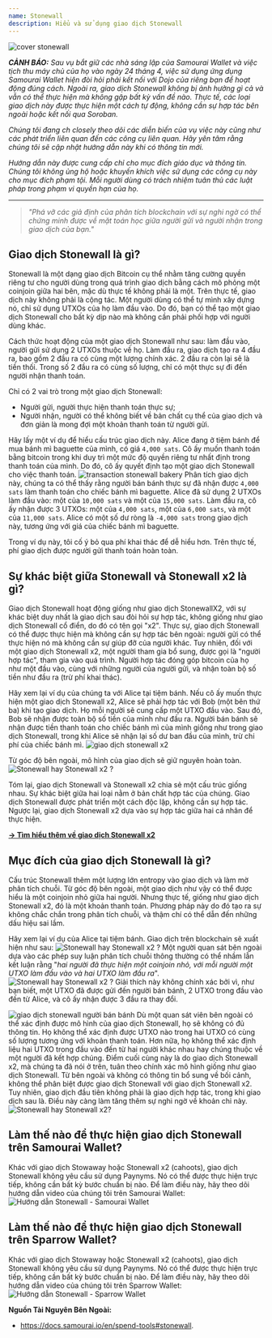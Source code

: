 ```yaml
---
name: Stonewall
description: Hiểu và sử dụng giao dịch Stonewall
---
```

![cover stonewall](assets/cover.webp)

***CẢNH BÁO:** Sau vụ bắt giữ các nhà sáng lập của Samourai Wallet và việc tịch thu máy chủ của họ vào ngày 24 tháng 4, việc sử dụng ứng dụng Samourai Wallet hiện đòi hỏi phải kết nối với Dojo của riêng bạn để hoạt động đúng cách. Ngoài ra, giao dịch Stonewall không bị ảnh hưởng gì cả và vẫn có thể thực hiện mà không gặp bất kỳ vấn đề nào. Thực tế, các loại giao dịch này được thực hiện một cách tự động, không cần sự hợp tác bên ngoài hoặc kết nối qua Soroban.*

_Chúng tôi đang ch closely theo dõi các diễn biến của vụ việc này cũng như các phát triển liên quan đến các công cụ liên quan. Hãy yên tâm rằng chúng tôi sẽ cập nhật hướng dẫn này khi có thông tin mới._

_Hướng dẫn này được cung cấp chỉ cho mục đích giáo dục và thông tin. Chúng tôi không ủng hộ hoặc khuyến khích việc sử dụng các công cụ này cho mục đích phạm tội. Mỗi người dùng có trách nhiệm tuân thủ các luật pháp trong phạm vi quyền hạn của họ._

---

> *"Phá vỡ các giả định của phân tích blockchain với sự nghi ngờ có thể chứng minh được về mặt toán học giữa người gửi và người nhận trong giao dịch của bạn."*

## Giao dịch Stonewall là gì?
Stonewall là một dạng giao dịch Bitcoin cụ thể nhằm tăng cường quyền riêng tư cho người dùng trong quá trình giao dịch bằng cách mô phỏng một coinjoin giữa hai bên, mặc dù thực tế không phải là một. Trên thực tế, giao dịch này không phải là cộng tác. Một người dùng có thể tự mình xây dựng nó, chỉ sử dụng UTXOs của họ làm đầu vào. Do đó, bạn có thể tạo một giao dịch Stonewall cho bất kỳ dịp nào mà không cần phải phối hợp với người dùng khác.

Cách thức hoạt động của một giao dịch Stonewall như sau: làm đầu vào, người gửi sử dụng 2 UTXOs thuộc về họ. Làm đầu ra, giao dịch tạo ra 4 đầu ra, bao gồm 2 đầu ra có cùng một lượng chính xác. 2 đầu ra còn lại sẽ là tiền thối. Trong số 2 đầu ra có cùng số lượng, chỉ có một thực sự đi đến người nhận thanh toán.

Chỉ có 2 vai trò trong một giao dịch Stonewall:
- Người gửi, người thực hiện thanh toán thực sự;
- Người nhận, người có thể không biết về bản chất cụ thể của giao dịch và đơn giản là mong đợi một khoản thanh toán từ người gửi.

Hãy lấy một ví dụ để hiểu cấu trúc giao dịch này. Alice đang ở tiệm bánh để mua bánh mì baguette của mình, có giá `4,000 sats`. Cô ấy muốn thanh toán bằng bitcoin trong khi duy trì một mức độ quyền riêng tư nhất định trong thanh toán của mình. Do đó, cô ấy quyết định tạo một giao dịch Stonewall cho việc thanh toán.
![transaction stonewall bakery](assets/en/1.webp)
Phân tích giao dịch này, chúng ta có thể thấy rằng người bán bánh thực sự đã nhận được `4,000 sats` làm thanh toán cho chiếc bánh mì baguette. Alice đã sử dụng 2 UTXOs làm đầu vào: một của `10,000 sats` và một của `15,000 sats`. Làm đầu ra, cô ấy nhận được 3 UTXOs: một của `4,000 sats`, một của `6,000 sats`, và một của `11,000 sats`. Alice có một số dư ròng là `-4,000 sats` trong giao dịch này, tương ứng với giá của chiếc bánh mì baguette.

Trong ví dụ này, tôi cố ý bỏ qua phí khai thác để dễ hiểu hơn. Trên thực tế, phí giao dịch được người gửi thanh toán hoàn toàn.

## Sự khác biệt giữa Stonewall và Stonewall x2 là gì?
Giao dịch Stonewall hoạt động giống như giao dịch StonewallX2, với sự khác biệt duy nhất là giao dịch sau đòi hỏi sự hợp tác, không giống như giao dịch Stonewall cổ điển, do đó có tên gọi "x2". Thực sự, giao dịch Stonewall có thể được thực hiện mà không cần sự hợp tác bên ngoài: người gửi có thể thực hiện nó mà không cần sự giúp đỡ của người khác. Tuy nhiên, đối với một giao dịch Stonewall x2, một người tham gia bổ sung, được gọi là "người hợp tác", tham gia vào quá trình. Người hợp tác đóng góp bitcoin của họ như một đầu vào, cùng với những người của người gửi, và nhận toàn bộ số tiền như đầu ra (trừ phí khai thác).

Hãy xem lại ví dụ của chúng ta với Alice tại tiệm bánh. Nếu cô ấy muốn thực hiện một giao dịch Stonewall x2, Alice sẽ phải hợp tác với Bob (một bên thứ ba) khi tạo giao dịch. Họ mỗi người sẽ cung cấp một UTXO đầu vào. Sau đó, Bob sẽ nhận được toàn bộ số tiền của mình như đầu ra. Người bán bánh sẽ nhận được tiền thanh toán cho chiếc bánh mì của mình giống như trong giao dịch Stonewall, trong khi Alice sẽ nhận lại số dư ban đầu của mình, trừ chi phí của chiếc bánh mì.
![giao dịch stonewall x2](assets/en/2.webp)

Từ góc độ bên ngoài, mô hình của giao dịch sẽ giữ nguyên hoàn toàn.
![Stonewall hay Stonewall x2 ?](assets/en/3.webp)

Tóm lại, giao dịch Stonewall và Stonewall x2 chia sẻ một cấu trúc giống nhau. Sự khác biệt giữa hai loại nằm ở bản chất hợp tác của chúng. Giao dịch Stonewall được phát triển một cách độc lập, không cần sự hợp tác. Ngược lại, giao dịch Stonewall x2 dựa vào sự hợp tác giữa hai cá nhân để thực hiện.

[**-> Tìm hiểu thêm về giao dịch Stonewall x2**](https://planb.network/tutorials/privacy/on-chain/stonewall-x2-05120280-f6f9-4e14-9fb8-c9e603f73e5b)

## Mục đích của giao dịch Stonewall là gì?
Cấu trúc Stonewall thêm một lượng lớn entropy vào giao dịch và làm mờ phân tích chuỗi. Từ góc độ bên ngoài, một giao dịch như vậy có thể được hiểu là một coinjoin nhỏ giữa hai người. Nhưng thực tế, giống như giao dịch Stonewall x2, đó là một khoản thanh toán. Phương pháp này do đó tạo ra sự không chắc chắn trong phân tích chuỗi, và thậm chí có thể dẫn đến những dấu hiệu sai lầm.

Hãy xem lại ví dụ của Alice tại tiệm bánh. Giao dịch trên blockchain sẽ xuất hiện như sau:
![Stonewall hay Stonewall x2 ?](assets/en/4.webp)
Một người quan sát bên ngoài dựa vào các phép suy luận phân tích chuỗi thông thường có thể nhầm lẫn kết luận rằng "*hai người đã thực hiện một coinjoin nhỏ, với mỗi người một UTXO làm đầu vào và hai UTXO làm đầu ra*".
![Stonewall hay Stonewall x2 ?](assets/en/5.webp)
Giải thích này không chính xác bởi vì, như bạn biết, một UTXO đã được gửi đến người bán bánh, 2 UTXO trong đầu vào đến từ Alice, và cô ấy nhận được 3 đầu ra thay đổi.

![giao dịch stonewall người bán bánh](assets/en/1.webp)
Dù một quan sát viên bên ngoài có thể xác định được mô hình của giao dịch Stonewall, họ sẽ không có đủ thông tin. Họ không thể xác định được UTXO nào trong hai UTXO có cùng số lượng tương ứng với khoản thanh toán. Hơn nữa, họ không thể xác định liệu hai UTXO trong đầu vào đến từ hai người khác nhau hay chúng thuộc về một người đã kết hợp chúng. Điểm cuối cùng này là do giao dịch Stonewall x2, mà chúng ta đã nói ở trên, tuân theo chính xác mô hình giống như giao dịch Stonewall. Từ bên ngoài và không có thông tin bổ sung về bối cảnh, không thể phân biệt được giao dịch Stonewall với giao dịch Stonewall x2. Tuy nhiên, giao dịch đầu tiên không phải là giao dịch hợp tác, trong khi giao dịch sau là. Điều này càng làm tăng thêm sự nghi ngờ về khoản chi này. ![Stonewall hay Stonewall x2?](assets/en/3.webp)
## Làm thế nào để thực hiện giao dịch Stonewall trên Samourai Wallet?
Khác với giao dịch Stowaway hoặc Stonewall x2 (cahoots), giao dịch Stonewall không yêu cầu sử dụng Paynyms. Nó có thể được thực hiện trực tiếp, không cần bất kỳ bước chuẩn bị nào. Để làm điều này, hãy theo dõi hướng dẫn video của chúng tôi trên Samourai Wallet:
![Hướng dẫn Stonewall - Samourai Wallet](https://youtu.be/mlRtZvWGuk0?si=e_lSKJLvybWUna1j)

## Làm thế nào để thực hiện giao dịch Stonewall trên Sparrow Wallet?
Khác với giao dịch Stowaway hoặc Stonewall x2 (cahoots), giao dịch Stonewall không yêu cầu sử dụng Paynyms. Nó có thể được thực hiện trực tiếp, không cần bất kỳ bước chuẩn bị nào. Để làm điều này, hãy theo dõi hướng dẫn video của chúng tôi trên Sparrow Wallet:
![Hướng dẫn Stonewall - Sparrow Wallet](https://youtu.be/su89ljkV_OI?si=1jNaSJGvECUYe6Or)

**Nguồn Tài Nguyên Bên Ngoài:**
- https://docs.samourai.io/en/spend-tools#stonewall.